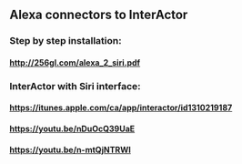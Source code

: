 ## Alexa connectors to InterActor
### Step by step installation:
#### http://256gl.com/alexa_2_siri.pdf
###
### InterActor with Siri interface:
#### https://itunes.apple.com/ca/app/interactor/id1310219187
#### https://youtu.be/nDuOcQ39UaE
#### https://youtu.be/n-mtQjNTRWI
